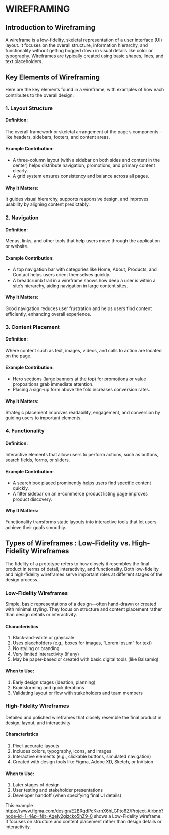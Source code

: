 # WIREFRAMING
## Introduction to Wireframing
A wireframe is a low-fidelity, skeletal representation of a user interface (UI) layout. It focuses on the overall structure, information hierarchy, and functionality without getting bogged down in visual details like color or typography. Wireframes are typically created using basic shapes, lines, and text placeholders.

## Key Elements of Wireframing
Here are the key elements found in a wireframe, with examples of how each contributes to the overall design:

### 1. Layout Structure
#### Definition:
The overall framework or skeletal arrangement of the page’s components—like headers, sidebars, footers, and content areas.

#### Example Contribution:
- A three-column layout (with a sidebar on both sides and content in the center) helps distribute navigation, promotions, and primary content clearly.
- A grid system ensures consistency and balance across all pages.

#### Why It Matters:
It guides visual hierarchy, supports responsive design, and improves usability by aligning content predictably.

### 2. Navigation
#### Definition:
Menus, links, and other tools that help users move through the application or website.

#### Example Contribution:
- A top navigation bar with categories like Home, About, Products, and Contact helps users orient themselves quickly.
- A breadcrumb trail in a wireframe shows how deep a user is within a site’s hierarchy, aiding navigation in large content sites.

#### Why It Matters:
Good navigation reduces user frustration and helps users find content efficiently, enhancing overall experience.

### 3. Content Placement
#### Definition:
Where content such as text, images, videos, and calls to action are located on the page.

#### Example Contribution:
- Hero sections (large banners at the top) for promotions or value propositions grab immediate attention.
- Placing a sign-up form above the fold increases conversion rates.

#### Why It Matters:
Strategic placement improves readability, engagement, and conversion by guiding users to important elements.

### 4. Functionality
#### Definition:
Interactive elements that allow users to perform actions, such as buttons, search fields, forms, or sliders.

#### Example Contribution:
- A search box placed prominently helps users find specific content quickly.
- A filter sidebar on an e-commerce product listing page improves product discovery.

#### Why It Matters:
Functionality transforms static layouts into interactive tools that let users achieve their goals smoothly.

## Types of Wireframes : Low-Fidelity vs. High-Fidelity Wireframes
The fidelity of a prototype refers to how closely it resembles the final product in terms of detail, interactivity, and functionality. Both low-fidelity and high-fidelity wireframes serve important roles at different stages of the design process.

### Low-Fidelity Wireframes
Simple, basic representations of a design—often hand-drawn or created with minimal styling. They focus on structure and content placement rather than design details or interactivity.

#### Characteristics
1. Black-and-white or grayscale
2. Uses placeholders (e.g., boxes for images, “Lorem ipsum” for text)
3. No styling or branding
4. Very limited interactivity (if any)
5. May be paper-based or created with basic digital tools (like Balsamiq)

#### When to Use:
1. Early design stages (ideation, planning)
2. Brainstorming and quick iterations
3. Validating layout or flow with stakeholders and team members

### High-Fidelity Wireframes
Detailed and polished wireframes that closely resemble the final product in design, layout, and interactivity

#### Characteristics
1. Pixel-accurate layouts
2. Includes colors, typography, icons, and images
3. Interactive elements (e.g., clickable buttons, simulated navigation)
4. Created with design tools like Figma, Adobe XD, Sketch, or InVision

#### When to Use:
1. Later stages of design
2. User testing and stakeholder presentations
3. Developer handoff (when specifying final UI details)

This example https://www.figma.com/design/E2BRqdPcKkrnX6hLGPto8Z/Project-Airbnb?node-id=1-4&p=f&t=AgeIy2gjzcko5hZ9-0  shows a Low-Fidelity wireframe. It focuses on structure and content placement rather than design details or interactivity.







